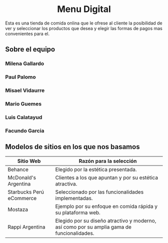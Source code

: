 <h1 align="center"> Menu Digital </h1>

<p> Esta es una tienda de comida onlina que le ofrese al cliente la posibilidad de ver y seleccionar los productos que desea y elegir las formas de pagos mas convenientes para el. </p>
<h2> Sobre el equipo </h2>
<h3> Milena Gallardo  </h3>
<h3> Paul Palomo  </h3>
<h3> Misael Vidaurre  </h3>
<h3> Mario Guemes  </h3>
<h3> Luis Calatayud </h3>
<h3> Facundo Garcia   </h3>

<H2> Modelos de sitios en los que nos basamos </H2>

| Sitio Web     | Razón para la selección|
| ------------- | -----------------------|
|Behance	|Elegido por la estética presentada.|
|McDonald's Argentina|	Clientes a los que apuntan y por su estética atractiva.|
|Starbucks Perú eCommerce|	Seleccionado por las funcionalidades implementadas.|
|Mostaza	|Ejemplo por su enfoque en comida rápida y su plataforma web.|
|Rappi Argentina | Elegido por su diseño atractivo y moderno, así como por su amplia gama de funcionalidades. |

